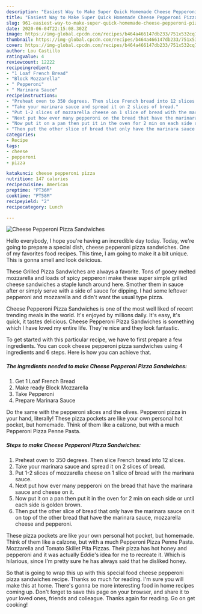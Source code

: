 ```yaml
---
description: "Easiest Way to Make Super Quick Homemade Cheese Pepperoni Pizza Sandwiches"
title: "Easiest Way to Make Super Quick Homemade Cheese Pepperoni Pizza Sandwiches"
slug: 961-easiest-way-to-make-super-quick-homemade-cheese-pepperoni-pizza-sandwiches
date: 2020-06-04T22:15:08.302Z
image: https://img-global.cpcdn.com/recipes/b464a466147db233/751x532cq70/cheese-pepperoni-pizza-sandwiches-recipe-main-photo.jpg
thumbnail: https://img-global.cpcdn.com/recipes/b464a466147db233/751x532cq70/cheese-pepperoni-pizza-sandwiches-recipe-main-photo.jpg
cover: https://img-global.cpcdn.com/recipes/b464a466147db233/751x532cq70/cheese-pepperoni-pizza-sandwiches-recipe-main-photo.jpg
author: Lou Castillo
ratingvalue: 4
reviewcount: 12222
recipeingredient:
- "1 Loaf French Bread"
- "Block Mozzarella"
- " Pepperoni"
- " Marinara Sauce"
recipeinstructions:
- "Preheat oven to 350 degrees. Then slice French bread into 12 slices."
- "Take your marinara sauce and spread it on 2 slices of bread."
- "Put 1-2 slices of mozzarella cheese on 1 slice of bread with the marinara sauce."
- "Next put how ever many pepperoni on the bread that have the marinara sauce and cheese on it."
- "Now put it on a pan then put it in the oven for 2 min on each side or until each side is golden brown."
- "Then put the other slice of bread that only have the marinara sauce on it on top of the other bread that have the marinara sauce, mozzarella cheese and pepperoni."
categories:
- Recipe
tags:
- cheese
- pepperoni
- pizza

katakunci: cheese pepperoni pizza 
nutrition: 147 calories
recipecuisine: American
preptime: "PT36M"
cooktime: "PT58M"
recipeyield: "2"
recipecategory: Lunch

---
```



![Cheese Pepperoni Pizza Sandwiches](https://img-global.cpcdn.com/recipes/b464a466147db233/751x532cq70/cheese-pepperoni-pizza-sandwiches-recipe-main-photo.jpg)

Hello everybody, I hope you're having an incredible day today. Today, we're going to prepare a special dish, cheese pepperoni pizza sandwiches. One of my favorites food recipes. This time, I am going to make it a bit unique. This is gonna smell and look delicious.

These Grilled Pizza Sandwiches are always a favorite. Tons of gooey melted mozzarella and loads of spicy pepperoni make these super simple grilled cheese sandwiches a staple lunch around here. Smother them in sauce after or simply serve with a side of sauce for dipping. I had some leftover pepperoni and mozzarella and didn&#39;t want the usual type pizza.

Cheese Pepperoni Pizza Sandwiches is one of the most well liked of recent trending meals in the world. It's enjoyed by millions daily. It's easy, it's quick, it tastes delicious. Cheese Pepperoni Pizza Sandwiches is something which I have loved my entire life. They're nice and they look fantastic.


To get started with this particular recipe, we have to first prepare a few ingredients. You can cook cheese pepperoni pizza sandwiches using 4 ingredients and 6 steps. Here is how you can achieve that.

<!--inarticleads1-->

##### The ingredients needed to make Cheese Pepperoni Pizza Sandwiches:

1. Get 1 Loaf French Bread
1. Make ready Block Mozzarella
1. Take  Pepperoni
1. Prepare  Marinara Sauce


Do the same with the pepperoni slices and the olives. Pepperoni pizza in your hand, literally! These pizza pockets are like your own personal hot pocket, but homemade. Think of them like a calzone, but with a much Pepperoni Pizza Penne Pasta. 

<!--inarticleads2-->

##### Steps to make Cheese Pepperoni Pizza Sandwiches:

1. Preheat oven to 350 degrees. Then slice French bread into 12 slices.
1. Take your marinara sauce and spread it on 2 slices of bread.
1. Put 1-2 slices of mozzarella cheese on 1 slice of bread with the marinara sauce.
1. Next put how ever many pepperoni on the bread that have the marinara sauce and cheese on it.
1. Now put it on a pan then put it in the oven for 2 min on each side or until each side is golden brown.
1. Then put the other slice of bread that only have the marinara sauce on it on top of the other bread that have the marinara sauce, mozzarella cheese and pepperoni.


These pizza pockets are like your own personal hot pocket, but homemade. Think of them like a calzone, but with a much Pepperoni Pizza Penne Pasta. Mozzarella and Tomato Skillet Pita Pizzas. Their pizza has hot honey and pepperoni and it was actually Eddie&#39;s idea for me to recreate it. Which is hilarious, since I&#39;m pretty sure he has always said that he disliked honey. 

So that is going to wrap this up with this special food cheese pepperoni pizza sandwiches recipe. Thanks so much for reading. I'm sure you will make this at home. There's gonna be more interesting food in home recipes coming up. Don't forget to save this page on your browser, and share it to your loved ones, friends and colleague. Thanks again for reading. Go on get cooking!

